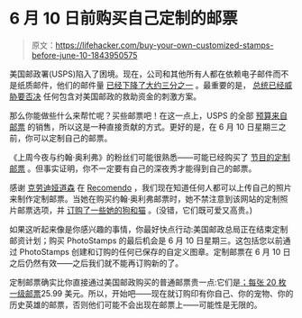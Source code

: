 # 6 月 10 日前购买自己定制的邮票

> 原文：<https://lifehacker.com/buy-your-own-customized-stamps-before-june-10-1843950575>

美国邮政署​(USPS)陷入了困境。现在，公司和其他所有人都在依赖电子邮件而不是纸质邮件，他们的邮件量 [已经下降了大约三分之一](https://lifehacker.com/how-you-can-support-the-usps-1842858486) 。最重要的是， [总统已经威胁要否决](https://www.reuters.com/article/us-health-coronavirus-trump-postalservic/trump-threatens-to-block-aid-for-us-postal-service-if-it-does-not-raise-prices-for-amazon-idUSKCN226367) 任何包含对美国邮政的救助资金的刺激方案。



那么你能做些什么来帮忙呢？买些邮票吧！在这一点上，USPS 的全部 [预算来自邮票](https://www.politifact.com/factchecks/2013/aug/09/jim-hightower/postal-service-which-operates-sales-stamps-last-ha/) 的销售，所以这是一种直接贡献的方式。更好的是，在 6 月 10 日星期三之前，你可以定制自己的邮票。

《上周今夜与约翰·奥利弗》的粉丝们可能很熟悉——可能已经购买了 [节目的定制邮票](https://photostamps.com/products/laststamptonight?utm_campaign=Recomendo&utm_medium=email&utm_source=Revue%20newsletter) 。但事实证明，你不一定要有自己的深夜秀才能得到自己的邮票。

感谢 [克劳迪娅道森](https://twitter.com/clauddaws?utm_campaign=Recomendo&utm_medium=email&utm_source=Revue%20newsletter) 在 [Recomendo](https://www.getrevue.co/profile/Recomendo/issues/50-life-changing-ideas-photo-stamps-exploratory-music-stream-253105) ，我们现在知道任何人都可以上传自己的照片来制作定制邮票。当她在购买约翰·奥利弗邮票时，她不禁注意到该网站的定制照片邮票选项，并 [订购了一些她的狗和猫](https://www.dropbox.com/s/nyjni596pzxluhu/petstamps.jpg?dl=0&utm_campaign=Recomendo&utm_medium=email&utm_source=Revue%20newsletter) 。(没错，它们既可爱又高贵。)

如果这听起来像是你感兴趣的事情，你最好快点行动:美国邮政总局正在结束定制邮资计划；购买 PhotoStamps 的最后机会是 6 月 10 日星期三。这包括您以前通过 PhotoStamps 创建和订购的任何已保存的自定义图章。定制邮票在 6 月 10 日之后仍然有效——之后我们就不能再订购新的了。

定制邮票确实比你直接通过美国邮政购买的普通邮票贵一点:它们是[；每张 20 枚一级邮票](https://photostamps.com/apps/customizeit)25.99 美元。所以，开始吧——现在就订购印有你自己、你的宠物、你的历史英雄的邮票，否则他们可能不会出现在邮票上——可能性是无限的。